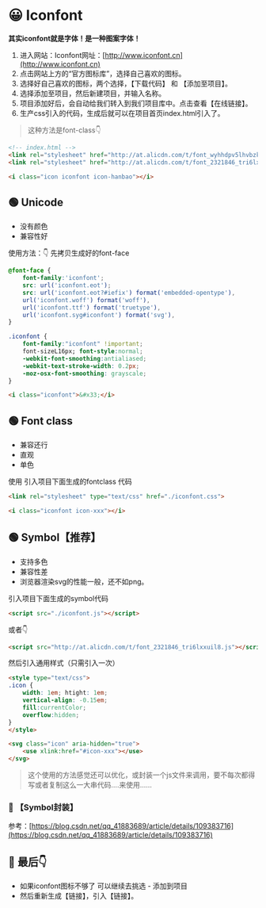 # 😀 Iconfont

**其实iconfont就是字体！是一种图案字体！**

1. 进入网站：Iconfont网址：[http://www.iconfont.cn](http://www.iconfont.cn)
1. 点击网站上方的“官方图标库”，选择自己喜欢的图标。
1. 选择好自己喜欢的图标，两个选择，【下载代码】 和 【添加至项目】。
1. 选择添加至项目，然后新建项目，并输入名称。
1. 项目添加好后，会自动给我们转入到我们项目库中。点击查看【在线链接】。
1. 生产css引入的代码，生成后就可以在项目首页index.html引入了。
> 这种方法是font-class👇

```html
<!-- index.html -->
<link rel="stylesheet" href="http://at.alicdn.com/t/font_wyhhdpv5lhvbzkt9.css">
<link rel="stylesheet" href="http://at.alicdn.com/t/font_2321846_tri6lxxuil8.css">
```
```html
<i class="icon iconfont icon-hanbao"></i>
```
## 🟢 Unicode

- 没有颜色
- 兼容性好

使用方法：👇 先拷贝生成好的font-face
```css
@font-face {
    font-family:'iconfont';
    src: url('iconfont.eot');
    src: url('iconfont.eot?#iefix') format('embedded-opentype'),
    url('iconfont.woff') format('woff'),
    url('iconfont.ttf') format('truetype'),
    url('iconfont.syg#iconfont') format('svg'),
}
```
```css
.iconfont {
    font-family:"iconfont" !important;
    font-sizeL16px; font-style:normal;
    -webkit-font-smoothing:antialiased;
    -webkit-text-stroke-width: 0.2px;
    -moz-osx-font-smoothing: grayscale;
}
```
```html
<i class="iconfont">&#x33;</i>
```
## 🟢 Font class

- 兼容还行
- 直观
- 单色

使用 引入项目下面生成的fontclass 代码
```html
<link rel="stylesheet" type="text/css" href="./iconfont.css">
```
```html
<i class="iconfont icon-xxx"></i>
```
## 🟢 Symbol【推荐】

- 支持多色
- 兼容性差 
- 浏览器渲染svg的性能一般，还不如png。

引入项目下面生成的symbol代码
```html
<script src="./iconfont.js"></script>
```
或者👇
```html
<script src="http://at.alicdn.com/t/font_2321846_tri6lxxuil8.js"></script>
```
然后引入通用样式（只需引入一次）
```html
<style type="text/css">
.icon {
    width: 1em; htight: 1em;
    vertical-align: -0.15em;
    fill:currentColor;
    overflow:hidden;
}
</style>
```
```html
<svg class="icon" aria-hidden="true">
    <use xlink:href="#icon-xxx"></use>
</svg>
```
> 这个使用的方法感觉还可以优化，或封装一个js文件来调用，要不每次都得写或者复制这么一大串代码....来使用......

### 🔵 【Symbol封装】

参考：[https://blog.csdn.net/qq_41883689/article/details/109383716](https://blog.csdn.net/qq_41883689/article/details/109383716)

## 🐷 最后👇

- 如果iconfont图标不够了 可以继续去挑选 - 添加到项目
- 然后重新生成【链接】，引入【链接】。
